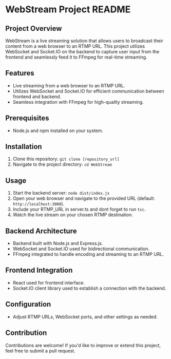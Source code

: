 # WebStream Project README

## Project Overview

WebStream is a live streaming solution that allows users to broadcast their content from a web browser to an RTMP URL. This project utilizes WebSocket and Socket.IO on the backend to capture user input from the frontend and seamlessly feed it to FFmpeg for real-time streaming.

## Features

- Live streaming from a web browser to an RTMP URL.
- Utilizes WebSocket and Socket.IO for efficient communication between frontend and backend.
- Seamless integration with FFmpeg for high-quality streaming.

## Prerequisites

- Node.js and npm installed on your system.

## Installation

1. Clone this repository: `git clone [repository_url]`
2. Navigate to the project directory: `cd WebStream`

## Usage

1. Start the backend server: `node dist/index.js`
2. Open your web browser and navigate to the provided URL (default: `http://localhost:3000`).
3. Include your RTMP_URL in server.ts and dont forget to run `tsc`.
4. Watch the live stream on your chosen RTMP destination.

## Backend Architecture

- Backend built with Node.js and Express.js.
- WebSocket and Socket.IO used for bidirectional communication.
- FFmpeg integrated to handle encoding and streaming to an RTMP URL.

## Frontend Integration

- React used for frontend interface.
- Socket.IO client library used to establish a connection with the backend.

## Configuration

- Adjust RTMP URLs, WebSocket ports, and other settings as needed.

## Contribution

Contributions are welcome! If you'd like to improve or extend this project, feel free to submit a pull request.

